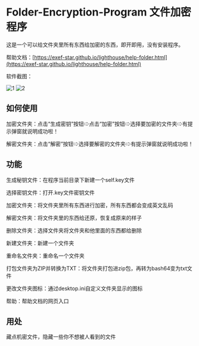# Folder-Encryption-Program 文件加密程序

这是一个可以给文件夹里所有东西给加密的东西，即开即用，没有安装程序。

帮助文档：[https://exef-star.github.io/lighthouse/help-folder.html](https://exef-star.github.io/lighthouse/help-folder.html)

软件截图：

![1](https://s1.imagehub.cc/images/2024/08/20/aae45f42f00b9b491f8a151a29ee6956.png)
![2](https://s1.imagehub.cc/images/2024/08/20/2c4270ce89d684505a80b42c530a3555.png)

## 如何使用
加密文件夹：点击“生成密钥”按钮⇨点击“加密”按钮⇨选择要加密的文件夹⇨有提示弹窗就说明成功啦！

解密文件夹：点击“解密”按钮⇨选择要解密的文件夹⇨有提示弹窗就说明成功啦！
## 功能

生成秘钥文件：在程序当前目录下新建一个self.key文件

选择密钥文件：打开.key文件密钥文件

加密文件夹：将文件夹里所有东西进行加密，所有东西都会变成英文乱码

解密文件夹：将文件夹里的东西给还原，恢复成原来的样子

删除文件夹：选择文件夹将文件夹和他里面的东西都给删除

新建文件夹：新建一个文件夹

重命名文件夹：重命名一个文件夹

打包文件夹为ZIP并转换为TXT：将文件夹打包进zip包，再转为bash64变为txt文件

更改文件夹图标：通过desktop.ini自定义文件夹显示的图标

帮助：帮助文档的网页入口
## 用处
藏点机密文件，隐藏一些你不想被人看到的文件
